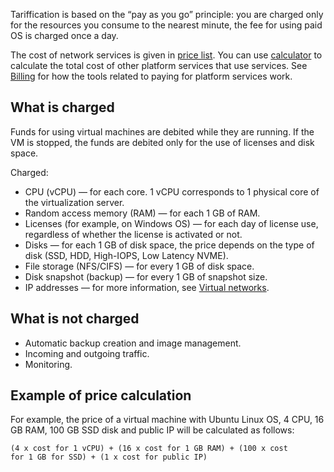 Tariffication is based on the “pay as you go” principle: you are charged only for the resources you consume to the nearest minute, the fee for using paid OS is charged once a day.

The cost of network services is given in [price list](https://mcs.mail.ru/pricelist). You can use [calculator](https://mcs.mail.ru/pricing) to calculate the total cost of other platform services that use services. See [Billing](../../../additionals/billing) for how the tools related to paying for platform services work.

## What is charged

Funds for using virtual machines are debited while they are running. If the VM is stopped, the funds are debited only for the use of licenses and disk space.

Charged:

* CPU (vCPU) — for each core. 1 vCPU corresponds to 1 physical core of the virtualization server.
* Random access memory (RAM) — for each 1 GB of RAM.
* Licenses (for example, on Windows OS) — for each day of license use, regardless of whether the license is activated or not.
* Disks — for each 1 GB of disk space, the price depends on the type of disk (SSD, HDD, High-IOPS, Low Latency NVME).
* File storage (NFS/CIFS) — for every 1 GB of disk space.
* Disk snapshot (backup) — for every 1 GB of snapshot size.
* IP addresses — for more information, see [Virtual networks](/en/networks/vnet/tariffs).

## What is not charged

* Automatic backup creation and image management.
* Incoming and outgoing traffic.
* Monitoring.

## Example of price calculation

For example, the price of a virtual machine with Ubuntu Linux OS, 4 CPU, 16 GB RAM, 100 GB SSD disk and public IP will be calculated as follows:

`(4 x cost for 1 vCPU) + (16 x cost for 1 GB RAM) + (100 x cost for 1 GB for SSD) + (1 x cost for public IP)`
